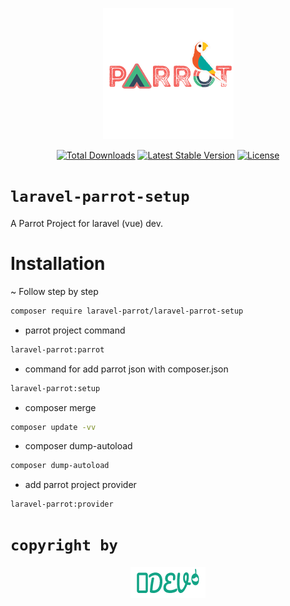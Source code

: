 <p align="center" ><img src="parrot.png"></p>

<p align="center">
<a href="https://packagist.org/packages/laravel-parrot/laravel-parrot-setup"><img src="https://poser.pugx.org/laravel-parrot/laravel-parrot-setup/d/total.svg" alt="Total Downloads"></a>
<a href="https://packagist.org/packages/laravel-parrot/laravel-parrot-setup"><img src="https://poser.pugx.org/laravel-parrot/laravel-parrot-setup/v/stable.svg" alt="Latest Stable Version"></a>
<a href="https://packagist.org/packages/laravel-parrot/laravel-parrot-setup"><img src="https://poser.pugx.org/laravel-parrot/laravel-parrot-setup/license.svg" alt="License"></a>
</p>

# `laravel-parrot-setup`

A Parrot Project for laravel (vue) dev.

# Installation

~ Follow step by step

```bash
composer require laravel-parrot/laravel-parrot-setup
```

* parrot project command
```bash
laravel-parrot:parrot
```

* command for add parrot json with composer.json
```bash
laravel-parrot:setup
```
* composer merge
```bash
composer update -vv
```
* composer dump-autoload
```bash
composer dump-autoload
```
* add parrot project  provider
```bash
laravel-parrot:provider
```

# `copyright by`

<a href="https://twitter.com/0devco" target="_blank" ><p align="center" ><img src="https://raw.githubusercontent.com/0devco/docs/master/.devco-images/logo-transparent.png"></p></a>
